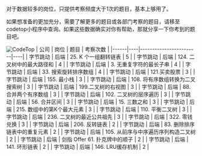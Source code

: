 对于数据较多的岗位，只提供考察频度大于1次的题目，基本上够用了。

如果想准备的更加充分，需要了解更多的题目或各部门考察的题目，请移至codetop小程序中查询。如果这些数据确实对你有帮助，那就分享一下你考到的题目吧。

![CodeTop](https://github.com/afatcoder/LeetcodeTop/blob/master/img/codetop.jpg)
| 公司   | 岗位 | 题目                     | 考察次数 |
|------|----|------------------------|----|
| 字节跳动 | 后端 | 25\. K 个一组翻转链表        | 5 |
| 字节跳动 | 后端 | 124\. 二叉树中的最大路径和      | 4 |
| 字节跳动 | 后端 | 3\. 无重复字符的最长子串        | 4 |
| 字节跳动 | 后端 | 33\. 搜索旋转排序数组         | 4 |
| 字节跳动 | 后端 | 121\.买卖股票             | 3 |
| 字节跳动 | 后端 | 155\. 最小栈             | 3 |
| 字节跳动 | 后端 | 108\. 将有序数组转换为二叉搜索树   | 3 |
| 字节跳动 | 后端 | 199\.二叉树的右视图          | 3 |
| 字节跳动 | 后端 | 88\. 合并两个有序数组         | 3 |
| 字节跳动 | 后端 | 102\. 二叉树的层序遍历        | 3 |
| 字节跳动 | 后端 | 56\. 合并区间             | 3 |
| 字节跳动 | 后端 | 15\. 三数之和             | 3 |
| 字节跳动 | 后端 | 215\. 数组中的第K个最大元素     | 3 |
| 字节跳动 | 后端 | 110\. 平衡二叉树           | 3 |
| 字节跳动 | 后端 | 236\. 二叉树的最近公共祖先      | 3 |
| 字节跳动 | 后端 | 322\. 零钱兑换            | 3 |
| 字节跳动 | 后端 | 206\. 反转链表            | 2 |
| 字节跳动 | 后端 | 83\. 删除排序链表中的重复元素     | 2 |
| 字节跳动 | 后端 | 105\. 从前序与中序遍历序列构造二叉树 | 2 |
| 字节跳动 | 后端 | 剑指 Offer 61\. 扑克牌中的顺子 | 2 |
| 字节跳动 | 后端 | 141\. 环形链表            | 2 |
| 字节跳动 | 后端 | 146\. LRU缓存机制         | 2 |

